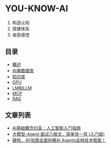# YOU-KNOW-AI

1. 构造认知
2. 搭建体系
3. 收获感悟

## 目录

- [概述](./概述.md)
- [向量数据库](./向量数据库.md)
- [知识库](./知识库.md)
- [GPU](./GPU.md)
- [LM和LLM](./LM和LLM.md)
- [MCP](./MCP.md)
- [RAG](./RAG.md)

## 文章列表

- [AI基础概念扫盲：人工智能入门指南](https://zhuanlan.zhihu.com/p/703098876)
- [大模型-Agent 面试八股文，简单背一背 (入门级)](https://zhuanlan.zhihu.com/p/30772276091)
- [硬核，40张图全面拆解AI Agents全栈技术框架！](https://zhuanlan.zhihu.com/p/32230066307)
